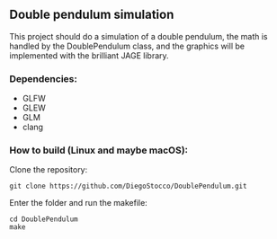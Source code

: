 ## Double pendulum simulation
This project should do a simulation of a double pendulum,
the math is handled by the DoublePendulum class, and the
graphics will be implemented with the brilliant JAGE library.

### Dependencies:
- GLFW
- GLEW
- GLM
- clang

### How to build (Linux and maybe macOS):
Clone the repository:
```
git clone https://github.com/DiegoStocco/DoublePendulum.git
```
Enter the folder and run the makefile:
```
cd DoublePendulum
make
```
